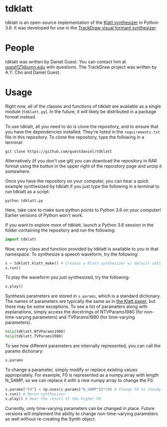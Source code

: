 tdklatt
=======
tdklatt is an open-source implementation of the [Klatt synthesizer][1] in Python 3.6. It was developed for use in the [TrackDraw visual formant synthesizer][2].

People
======
tdklatt was written by Daniel Guest. You can contact him at guest121@umn.edu with questions. The TrackDraw project was written by A.Y. Cho and Daniel Guest.

Usage
=====
Right now, all of the classes and functions of tdklatt are available as a single module (`tdklatt.py`). In the future, it will likely be distributed in a package format instead.

To use tdklatt, all you need to do is clone the repository, and to ensure that you have the dependencies installed. They're listed in the `requirements.txt` file in this repository. To clone the repository, type the following in a terminal:

```
git clone https://github.com/guestdaniel/tdklatt 
```

Alternatively (if you don't use git) you can download the repository in RAR format using the button in the upper right of the repoistory page and unzip it somewhere.

Once you have the repository on your computer, you can hear a quick example synthesized by tdklatt if you just type the following in a terminal to run tdklatt as a script: 

```
python tdklatt.py
```

Here, take care to make sure python points to Python 3.6 on your computer! Earlier versions of Python won't work.

If you want to explore more of tdklatt, launch a Python 3.6 session in the folder containing the repository and run the following:

```python
import tdklatt
```

Now, every class and function provided by tdklatt is available to you in that namespace. To synthesize a speech waveform, try the following:

```python
s = tdklatt.klatt_make() # Creates a Klatt synthesizer w/ default settings
s.run()
```

To play the waveform you just synthesized, try the following:

```python
s.play()
```

Synthesis parameters are stored in `s.params`, which is a standard dictionary. The names of parameters are typically the same as in [the Klatt paper][1], but there may be some exceptions. To see a list of parameters along with explanations, simply access the docstrings of NTVParams1980 (for non-time-varying parameters) and TVParams1980 (for time-varying parameters).

```python
help(tdklatt.NTVParams1980)
help(tdklatt.TVParams1980)
```

To see how different parameters are internally represented, you can call the params dictionary:

```python
s.params
```

To change a parameter, simply modify or replace existing values appropriately. For example, F0 is represented as a numpy.array with length N\_SAMP, so we can replace it with a new numpy array to change the F0.

```python
s.params["F0"] = np.ones(s.params["N_SAMP"])*200 # Change F0 to steady-state 200 Hz
s.run() # Rerun synthesizer
s.play() # Hear the result of the higher F0
```

Currently, only time-varying parameters can be changed in place. Future versions will implement the ability to change non-time-varying parameters as well without re-creating the Synth object.

[1]: http://asa.scitation.org/doi/abs/10.1121/1.383940
[2]: https://github.com/guestdaniel/trackdraw


